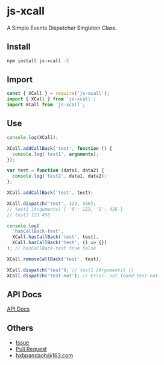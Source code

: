 # js-xcall

A Simple Events Dispatcher Singleton Class.

## Install

```bash
npm install js-xcall -S
```

## Import

```javascript
const { XCall } = require('js-xcall');
import { XCall } from 'js-xcall';
import XCall from 'js-xcall';
```

## Use

```javascript
console.log(XCall);

XCall.addCallBack('test', function () {
  console.log('test1', arguments);
});

var test = function (data1, data2) {
  console.log('test2', data1, data2);
};

XCall.addCallBack('test', test);

XCall.dispatch('test', 123, 456);
// test1 [Arguments] { '0': 123, '1': 456 }
// test2 123 456

console.log(
  'hasCallBack-test',
  XCall.hasCallBack('test', test),
  XCall.hasCallBack('test', () => {})
); // hasCallBack-test true false

XCall.removeCallBack('test', test);

XCall.dispatch('test'); // test1 [Arguments] {}
XCall.dispatch('test-not'); // Error: not found test-not
```

## API Docs

[API Docs](https://github.com/pandaoh/js-xcall/blob/main/docs/README.md)

## Others

* [Issue](https://github.com/pandaoh/js-xcall/issues)
* [Pull Request](https://github.com/pandaoh/js-xcall/pulls)
* [hxbpandaoh@163.com](mailto:hxbpandaoh@163.com)
